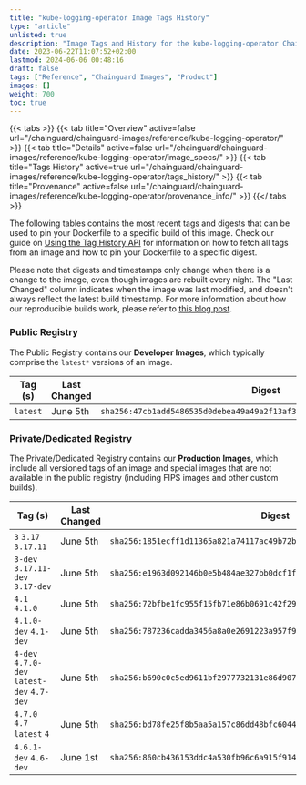 ```yaml
---
title: "kube-logging-operator Image Tags History"
type: "article"
unlisted: true
description: "Image Tags and History for the kube-logging-operator Chainguard Image"
date: 2023-06-22T11:07:52+02:00
lastmod: 2024-06-06 00:48:16
draft: false
tags: ["Reference", "Chainguard Images", "Product"]
images: []
weight: 700
toc: true
---
```


{{< tabs >}}
{{< tab title="Overview" active=false url="/chainguard/chainguard-images/reference/kube-logging-operator/" >}}
{{< tab title="Details" active=false url="/chainguard/chainguard-images/reference/kube-logging-operator/image_specs/" >}}
{{< tab title="Tags History" active=true url="/chainguard/chainguard-images/reference/kube-logging-operator/tags_history/" >}}
{{< tab title="Provenance" active=false url="/chainguard/chainguard-images/reference/kube-logging-operator/provenance_info/" >}}
{{</ tabs >}}

The following tables contains the most recent tags and digests that can be used to pin your Dockerfile to a specific build of this image. Check our guide on [Using the Tag History API](/chainguard/chainguard-images/using-the-tag-history-api/) for information on how to fetch all tags from an image and how to pin your Dockerfile to a specific digest.

Please note that digests and timestamps only change when there is a change to the image, even though images are rebuilt every night. The "Last Changed" column indicates when the image was last modified, and doesn't always reflect the latest build timestamp. For more information about how our reproducible builds work, please refer to [this blog post](https://www.chainguard.dev/unchained/reproducing-chainguards-reproducible-image-builds).

### Public Registry
The Public Registry contains our **Developer Images**, which typically comprise the `latest*` versions of an image.

| Tag (s)   | Last Changed | Digest                                                                    |
|-----------|--------------|---------------------------------------------------------------------------|
|  `latest` | June 5th     | `sha256:47cb1add5486535d0debea49a49a2f13af3187bd5ccbbb740828101c3387594d` |


### Private/Dedicated Registry
The Private/Dedicated Registry contains our **Production Images**, which include all versioned tags of an image and special images that are not available in the public registry (including FIPS images and other custom builds).

| Tag (s)                                     | Last Changed | Digest                                                                    |
|---------------------------------------------|--------------|---------------------------------------------------------------------------|
|  `3` `3.17` `3.17.11`                       | June 5th     | `sha256:1851ecff1d11365a821a74117ac49b72b45aece8572dba54bfb33dffa0406813` |
|  `3-dev` `3.17.11-dev` `3.17-dev`           | June 5th     | `sha256:e1963d092146b0e5b484ae327bb0dcf1fbe960e736519ea27d7dd60d0c192737` |
|  `4.1` `4.1.0`                              | June 5th     | `sha256:72bfbe1fc955f15fb71e86b0691c42f2981bdc605223839e6fd9d3e5e94d46f8` |
|  `4.1.0-dev` `4.1-dev`                      | June 5th     | `sha256:787236cadda3456a8a0e2691223a957f92b7d0dedc1e1ef1b33e9baafa62c3be` |
|  `4-dev` `4.7.0-dev` `latest-dev` `4.7-dev` | June 5th     | `sha256:b690c0c5ed9611bf2977732131e86d9076124d9fd5473e0afe3b27fe5de4f6e5` |
|  `4.7.0` `4.7` `latest` `4`                 | June 5th     | `sha256:bd78fe25f8b5aa5a157c86dd48bfc6044dcfeaa33e572a018bd65e1e4a90f32d` |
|  `4.6.1-dev` `4.6-dev`                      | June 1st     | `sha256:860cb436153ddc4a530fb96c6a915f91452a5ca2b7405f4d73f79250948d3e71` |

